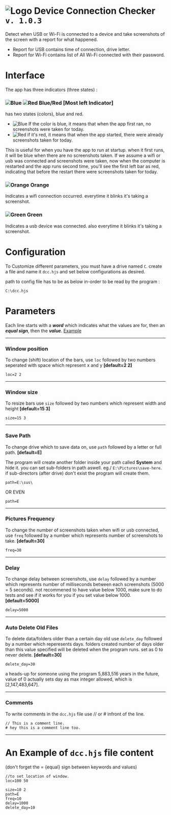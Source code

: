 # ![Logo](https://i.imgur.com/nSdZyTf.png) Device Connection Checker `v. 1.0.3`
Detect when USB or Wi-Fi is connected to a device and take screenshots of the screen with a report for what happened.
- Report for USB contains time of connection, drive letter.
- Report for Wi-Fi contains list of All Wi-Fi connected with their password.


# Interface
The app has three indicators (three states) :
### ![Blue](https://i.imgur.com/KSibZiU.png) ![Red](https://i.imgur.com/zHLwnn5.png) Blue/Red [Most left Indicator]

has two states (colors), blue and red.

- ![Blue](https://i.imgur.com/KSibZiU.png) If the color is blue, it means that when the app first ran, no screenshots were taken for today.
- ![Red](https://i.imgur.com/zHLwnn5.png) if it's red, it means that when the app started, there were already screenshots taken for today.

This is useful for when you have the app to run at startup. when it first runs, it will be blue when there are no screenshots taken. If we assume a wifi or usb was connected and screenshots were taken, now when the computer is restarted and the app runs second time, you'll see the first left bar as red, indicating that before the restart there were screenshots taken for today.

### ![Orange](https://i.imgur.com/QMmap0Y.png) Orange
Indicates a wifi connection occurred. everytime it blinks it's taking a screenshot.

### ![Green](https://i.imgur.com/esmtuzr.png) Green
Indicates a usb device was connected. also everytime it blinks it's taking a screenshot.


# Configuration
To Customize different parameters, you must have a drive named `C`. create a file and name it `dcc.hjs` and set below configurations as desired.

path to config file has to be as below in-order to be read by the program :
```
C:\dcc.hjs
```

# Parameters
Each line starts with a **_word_** which indicates what the values are for, then an **_equal sign_**, then the **_value_**. [Example](#an-example-of-dcchjs-file-content)
__________________
### Window position
To change (shift) location of the bars, use `loc` followed by two numbers seperated with space which represent x and y **[default=2 2]**
```
loc=2 2
```
__________________
### Window size
To resize bars use `size` followed by two numbers which represent width and height **[default=15 3]**
```
size=15 3
```
__________________
### Save Path
To change drive which to save data on, use `path` followed by a letter or full path. **[default=E]**

The program will create another folder inside your path called **System** and hide it. 
you can set sub-folders in path aswell. eg./ `E:\Pictures\save-here`. 
if sub-directors (after drive) don't exist the program will create them.

```
path=E:\sus\
```
OR EVEN
```
path=E
```

__________________
### Pictures Frequency
To change the number of screenshots taken when wifi or usb connected, use `freq` followed by a number which represents number of screenshots to take. **[default=30]**
```
freq=30
```
__________________
### Delay
To change delay between screenshots, use `delay` followed by a number which represents number of milliseconds between each screenshots (5000 = 5 seconds). not recommened to have value below 1000, make sure to do tests and see if it works for you if you set value below 1000. **[default=5000]**

```
delay=5000
```
__________________
### Auto Delete Old Files
To delete data/folders older than a certain day old use `delete_day` followed by a number which reperesents days. folders created number of days older than this value specified will be deleted when the program runs. set as 0 to never delete.  **[default=30]**

```
delete_day=30
```

a heads-up for someone using the program 5,883,516 years in the future, value of 0 actually sets day as max integer allowed, which is [2,147,483,647].
__________________
### Comments
To write comments in the `dcc.hjs` file use // or # infront of the line.
```
// This is a comment line.
# hey this is a comment line too.
```
__________________

# An Example of `dcc.hjs` file content
(don't forget the = {equal} sign between keywords and values)

```
//to set location of window.
loc=100 50

size=10 2
path=E
freq=10
delay=1000
delete_day=10
```
